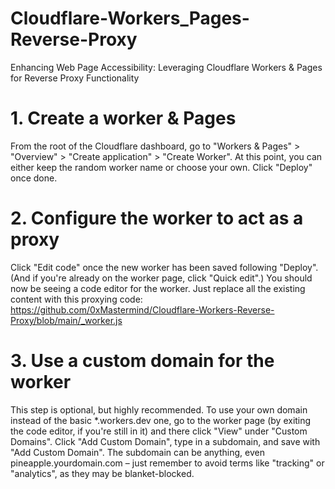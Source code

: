 # Cloudflare-Workers_Pages-Reverse-Proxy
Enhancing Web Page Accessibility: Leveraging Cloudflare Workers & Pages for Reverse Proxy Functionality

# 1. Create a worker & Pages
From the root of the Cloudflare dashboard, go to "Workers & Pages" > "Overview" > "Create application" > "Create Worker". At this point, you can either keep the random worker name or choose your own. Click "Deploy" once done.

# 2. Configure the worker to act as a proxy
Click "Edit code" once the new worker has been saved following "Deploy". (And if you're already on the worker page, click "Quick edit".) You should now be seeing a code editor for the worker. Just replace all the existing content with this proxying code:
https://github.com/0xMastermind/Cloudflare-Workers-Reverse-Proxy/blob/main/_worker.js

# 3. Use a custom domain for the worker
This step is optional, but highly recommended. To use your own domain instead of the basic *.workers.dev one, go to the worker page (by exiting the code editor, if you're still in it) and there click "View" under "Custom Domains". Click "Add Custom Domain", type in a subdomain, and save with "Add Custom Domain". The subdomain can be anything, even pineapple.yourdomain.com – just remember to avoid terms like "tracking" or "analytics", as they may be blanket-blocked.
